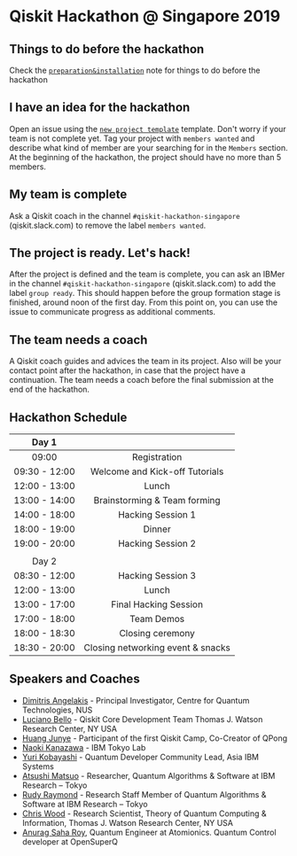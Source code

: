 # Qiskit Hackathon @ Singapore 2019

## Things to do before the hackathon

Check the [`preparation&installation`](preparation%26installation.md) note for things to do before the hackathon

## I have an idea for the hackathon

Open an issue using the [`new project template`](https://github.com/qiskit-community/qiskit-hackathon-singapore-19/issues/new?assignees=&labels=members+wanted&template=new-project-template.md&title=Project+name) template.
Don't worry if your team is not complete yet.
Tag your project with `members wanted` and describe what kind of member are your searching for in the `Members` section.
At the beginning of the hackathon, the project should have no more than 5 members.

## My team is complete

Ask a Qiskit coach in the channel `#qiskit-hackathon-singapore` (qiskit.slack.com) to remove the label `members wanted`.

## The project is ready. Let's hack!

After the project is defined and the team is complete, you can ask an IBMer in the channel `#qiskit-hackathon-singapore` (qiskit.slack.com) to add the label `group ready`. This should happen before the group formation stage is finished, around noon of the first day. From this point on, you can use the issue to communicate progress as additional comments.

## The team needs a coach

A Qiskit coach guides and advices the team in its project.
Also will be your contact point after the hackathon, in case that the project have a continuation.
The team needs a coach before the final submission at the end of the hackathon.


## Hackathon Schedule

| Day 1 |  |
|:--------------:|:---------------------------------:|
| 09:00 | Registration |
| 09:30 - 12:00 | Welcome and Kick-off Tutorials |
| 12:00 - 13:00 | Lunch |
| 13:00 - 14:00 | Brainstorming & Team forming |
| 14:00 - 18:00 | Hacking Session 1 |
| 18:00 - 19:00 | Dinner |
| 19:00 - 20:00 | Hacking Session 2 |
|  |  |
| Day 2 |  |
| 08:30 - 12:00 | Hacking Session 3 |
| 12:00 - 13:00 | Lunch |
| 13:00 - 17:00 | Final Hacking Session |
| 17:00 - 18:00 | Team Demos |
| 18:00 - 18:30 | Closing ceremony |
| 18:30 - 20:00 | Closing networking event & snacks |


## Speakers and Coaches

  * [Dimitris Angelakis](https://quantumlah.org/people/profile/dimitris) - Principal Investigator, Centre for Quantum Technologies, NUS
  * [Luciano Bello](https://researcher.watson.ibm.com/researcher/view.php?person=ibm-Luciano.Bello) - Qiskit Core Development Team Thomas J. Watson Research Center, NY USA
  * [Huang Junye](https://github.com/HuangJunye) - Participant of the first Qiskit Camp, Co-Creator of QPong
  * [Naoki Kanazawa](https://researcher.watson.ibm.com/researcher/view.php?person=jp-KNZWNAO) - IBM Tokyo Lab
  * [Yuri Kobayashi](https://github.com/veenaiyuri) - Quantum Developer Community Lead, Asia IBM Systems
  * [Atsushi Matsuo](https://researcher.watson.ibm.com/researcher/view.php?person=jp-MATSUOA) - Researcher, Quantum Algorithms & Software at IBM Research – Tokyo
  * [Rudy Raymond](https://researcher.watson.ibm.com/researcher/view.php?person=jp-RUDYHAR) - Research Staff Member of Quantum Algorithms & Software at IBM Research – Tokyo
  * [Chris Wood](https://researcher.watson.ibm.com/researcher/view.php?person=us-cjwood) - Research Scientist, Theory of Quantum Computing & Information, Thomas J. Watson Research Center, NY USA
  * [Anurag Saha Roy](https://www.anuragsaharoy.me/), Quantum Engineer at Atomionics. Quantum Control developer at OpenSuperQ
